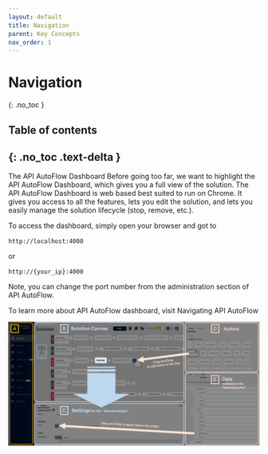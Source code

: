 ```yaml
---
layout: default
title: Navigation
parent: Key Concepts
nav_order: 1
---
```


# Navigation
{: .no_toc }

## Table of contents
{: .no_toc .text-delta }
---

The API AutoFlow Dashboard
Before going too far, we want to highlight the API AutoFlow Dashboard, which gives you a full view of the solution. The API AutoFlow Dashboard is web based best suited to run on Chrome. It gives you access to all the features, lets you edit the solution, and lets you easily manage the solution lifecycle (stop, remove, etc.).

To access the dashboard, simply open your browser and got to
```
http://localhost:4000
```
or
```
http://{your_ip}:4000
```
Note, you can change the port number from the administration section of API AutoFlow.

To learn more about API AutoFlow dashboard, visit Navigating API AutoFlow

![navigation](/assets/images/navigation.png)
